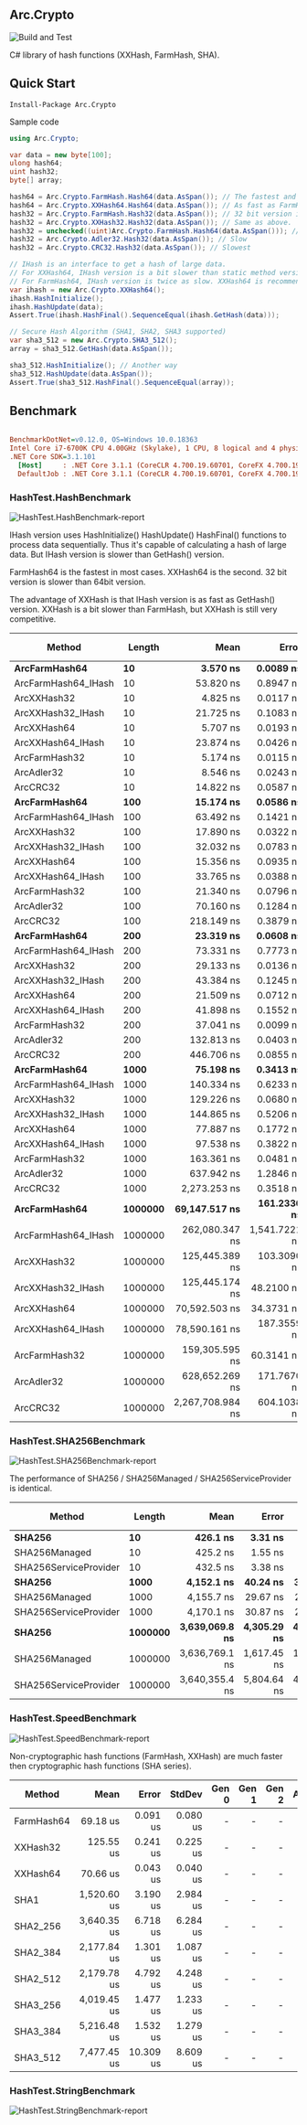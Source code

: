 ﻿## Arc.Crypto
![Build and Test](https://github.com/archi-Doc/Arc.Crypto/workflows/Build%20and%20Test/badge.svg)

C# library of hash functions (XXHash, FarmHash, SHA).



## Quick Start

```
Install-Package Arc.Crypto
```

Sample code

```csharp
using Arc.Crypto;
```

```csharp
var data = new byte[100];
ulong hash64;
uint hash32;
byte[] array;

hash64 = Arc.Crypto.FarmHash.Hash64(data.AsSpan()); // The fastest and best algorithm.
hash64 = Arc.Crypto.XXHash64.Hash64(data.AsSpan()); // As fast as FarmHash.
hash32 = Arc.Crypto.FarmHash.Hash32(data.AsSpan()); // 32 bit version is slower than 64 bit version.
hash32 = Arc.Crypto.XXHash32.Hash32(data.AsSpan()); // Same as above.
hash32 = unchecked((uint)Arc.Crypto.FarmHash.Hash64(data.AsSpan())); // I recommend getting 64 bit and discarding half.
hash32 = Arc.Crypto.Adler32.Hash32(data.AsSpan()); // Slow
hash32 = Arc.Crypto.CRC32.Hash32(data.AsSpan()); // Slowest

// IHash is an interface to get a hash of large data.
// For XXHash64, IHash version is a bit slower than static method version.
// For FarmHash64, IHash version is twice as slow. XXHash64 is recommended.
var ihash = new Arc.Crypto.XXHash64();
ihash.HashInitialize();
ihash.HashUpdate(data);
Assert.True(ihash.HashFinal().SequenceEqual(ihash.GetHash(data)));

// Secure Hash Algorithm (SHA1, SHA2, SHA3 supported)
var sha3_512 = new Arc.Crypto.SHA3_512();
array = sha3_512.GetHash(data.AsSpan());

sha3_512.HashInitialize(); // Another way
sha3_512.HashUpdate(data.AsSpan());
Assert.True(sha3_512.HashFinal().SequenceEqual(array));
```



## Benchmark

``` ini

BenchmarkDotNet=v0.12.0, OS=Windows 10.0.18363
Intel Core i7-6700K CPU 4.00GHz (Skylake), 1 CPU, 8 logical and 4 physical cores
.NET Core SDK=3.1.101
  [Host]     : .NET Core 3.1.1 (CoreCLR 4.700.19.60701, CoreFX 4.700.19.60801), X64 RyuJIT
  DefaultJob : .NET Core 3.1.1 (CoreCLR 4.700.19.60701, CoreFX 4.700.19.60801), X64 RyuJIT


```
### HashTest.HashBenchmark

![HashTest.HashBenchmark-report](doc/HashTest.HashBenchmark-report.png)

IHash version uses HashInitialize() HashUpdate() HashFinal() functions to process data sequentially. Thus it's capable of calculating a hash of large data. But IHash version is slower than GetHash() version.

FarmHash64 is the fastest in most cases. XXHash64 is the second. 32 bit version is slower than 64bit version. 

The advantage of XXHash is that IHash version is as fast as GetHash() version. XXHash is a bit slower than FarmHash, but XXHash is still very competitive.



| Method              | Length      |              Mean |           Error |          StdDev |  Gen 0 | Gen 1 | Gen 2 | Allocated |
| ------------------- | ----------- | ----------------: | --------------: | --------------: | -----: | ----: | ----: | --------: |
| **ArcFarmHash64**   | **10**      |      **3.570 ns** |   **0.0089 ns** |   **0.0079 ns** |  **-** | **-** | **-** |     **-** |
| ArcFarmHash64_IHash | 10          |         53.820 ns |       0.8947 ns |       0.8369 ns | 0.0076 |     - |     - |      32 B |
| ArcXXHash32         | 10          |          4.825 ns |       0.0117 ns |       0.0098 ns |      - |     - |     - |         - |
| ArcXXHash32_IHash   | 10          |         21.725 ns |       0.1083 ns |       0.1013 ns | 0.0076 |     - |     - |      32 B |
| ArcXXHash64         | 10          |          5.707 ns |       0.0193 ns |       0.0171 ns |      - |     - |     - |         - |
| ArcXXHash64_IHash   | 10          |         23.874 ns |       0.0426 ns |       0.0356 ns | 0.0076 |     - |     - |      32 B |
| ArcFarmHash32       | 10          |          5.174 ns |       0.0115 ns |       0.0107 ns |      - |     - |     - |         - |
| ArcAdler32          | 10          |          8.546 ns |       0.0243 ns |       0.0227 ns |      - |     - |     - |         - |
| ArcCRC32            | 10          |         14.822 ns |       0.0587 ns |       0.0521 ns |      - |     - |     - |         - |
| **ArcFarmHash64**   | **100**     |     **15.174 ns** |   **0.0586 ns** |   **0.0519 ns** |  **-** | **-** | **-** |     **-** |
| ArcFarmHash64_IHash | 100         |         63.492 ns |       0.1421 ns |       0.1187 ns | 0.0076 |     - |     - |      32 B |
| ArcXXHash32         | 100         |         17.890 ns |       0.0322 ns |       0.0301 ns |      - |     - |     - |         - |
| ArcXXHash32_IHash   | 100         |         32.032 ns |       0.0783 ns |       0.0654 ns | 0.0076 |     - |     - |      32 B |
| ArcXXHash64         | 100         |         15.356 ns |       0.0935 ns |       0.0829 ns |      - |     - |     - |         - |
| ArcXXHash64_IHash   | 100         |         33.765 ns |       0.0388 ns |       0.0344 ns | 0.0076 |     - |     - |      32 B |
| ArcFarmHash32       | 100         |         21.340 ns |       0.0796 ns |       0.0706 ns |      - |     - |     - |         - |
| ArcAdler32          | 100         |         70.160 ns |       0.1284 ns |       0.1072 ns |      - |     - |     - |         - |
| ArcCRC32            | 100         |        218.149 ns |       0.3879 ns |       0.3629 ns |      - |     - |     - |         - |
| **ArcFarmHash64**   | **200**     |     **23.319 ns** |   **0.0608 ns** |   **0.0508 ns** |  **-** | **-** | **-** |     **-** |
| ArcFarmHash64_IHash | 200         |         73.331 ns |       0.7773 ns |       0.7271 ns | 0.0076 |     - |     - |      32 B |
| ArcXXHash32         | 200         |         29.133 ns |       0.0136 ns |       0.0120 ns |      - |     - |     - |         - |
| ArcXXHash32_IHash   | 200         |         43.384 ns |       0.1245 ns |       0.1039 ns | 0.0076 |     - |     - |      32 B |
| ArcXXHash64         | 200         |         21.509 ns |       0.0712 ns |       0.0666 ns |      - |     - |     - |         - |
| ArcXXHash64_IHash   | 200         |         41.898 ns |       0.1552 ns |       0.1452 ns | 0.0076 |     - |     - |      32 B |
| ArcFarmHash32       | 200         |         37.041 ns |       0.0099 ns |       0.0082 ns |      - |     - |     - |         - |
| ArcAdler32          | 200         |        132.813 ns |       0.0403 ns |       0.0336 ns |      - |     - |     - |         - |
| ArcCRC32            | 200         |        446.706 ns |       0.0855 ns |       0.0667 ns |      - |     - |     - |         - |
| **ArcFarmHash64**   | **1000**    |     **75.198 ns** |   **0.3413 ns** |   **0.3192 ns** |  **-** | **-** | **-** |     **-** |
| ArcFarmHash64_IHash | 1000        |        140.334 ns |       0.6233 ns |       0.4866 ns | 0.0076 |     - |     - |      32 B |
| ArcXXHash32         | 1000        |        129.226 ns |       0.0680 ns |       0.0531 ns |      - |     - |     - |         - |
| ArcXXHash32_IHash   | 1000        |        144.865 ns |       0.5206 ns |       0.4870 ns | 0.0076 |     - |     - |      32 B |
| ArcXXHash64         | 1000        |         77.887 ns |       0.1772 ns |       0.1571 ns |      - |     - |     - |         - |
| ArcXXHash64_IHash   | 1000        |         97.538 ns |       0.3822 ns |       0.3191 ns | 0.0076 |     - |     - |      32 B |
| ArcFarmHash32       | 1000        |        163.361 ns |       0.0481 ns |       0.0376 ns |      - |     - |     - |         - |
| ArcAdler32          | 1000        |        637.942 ns |       1.2846 ns |       1.1387 ns |      - |     - |     - |         - |
| ArcCRC32            | 1000        |      2,273.253 ns |       0.3518 ns |       0.3119 ns |      - |     - |     - |         - |
| **ArcFarmHash64**   | **1000000** | **69,147.517 ns** | **161.2336 ns** | **134.6373 ns** |  **-** | **-** | **-** |     **-** |
| ArcFarmHash64_IHash | 1000000     |    262,080.347 ns |   1,541.7221 ns |   1,366.6965 ns |      - |     - |     - |      32 B |
| ArcXXHash32         | 1000000     |    125,445.389 ns |     103.3090 ns |      86.2677 ns |      - |     - |     - |         - |
| ArcXXHash32_IHash   | 1000000     |    125,445.174 ns |      48.2100 ns |      37.6392 ns |      - |     - |     - |      32 B |
| ArcXXHash64         | 1000000     |     70,592.503 ns |      34.3731 ns |      28.7031 ns |      - |     - |     - |         - |
| ArcXXHash64_IHash   | 1000000     |     78,590.161 ns |     187.3559 ns |     175.2528 ns |      - |     - |     - |      32 B |
| ArcFarmHash32       | 1000000     |    159,305.595 ns |      60.3141 ns |      50.3650 ns |      - |     - |     - |       2 B |
| ArcAdler32          | 1000000     |    628,652.269 ns |     171.7670 ns |     143.4333 ns |      - |     - |     - |       1 B |
| ArcCRC32            | 1000000     |  2,267,708.984 ns |     604.1038 ns |     471.6445 ns |      - |     - |     - |       3 B |



### HashTest.SHA256Benchmark

![HashTest.SHA256Benchmark-report](doc/HashTest.SHA256Benchmark-report.png)

The performance of SHA256 / SHA256Managed / SHA256ServiceProvider is identical.

| Method                | Length      |               Mean |           Error |          StdDev |      Gen 0 | Gen 1 | Gen 2 | Allocated |
| --------------------- | ----------- | -----------------: | --------------: | --------------: | ---------: | ----: | ----: | --------: |
| **SHA256**            | **10**      |       **426.1 ns** |     **3.31 ns** |     **3.09 ns** | **0.0267** | **-** | **-** | **112 B** |
| SHA256Managed         | 10          |           425.2 ns |         1.55 ns |         1.38 ns |     0.0267 |     - |     - |     112 B |
| SHA256ServiceProvider | 10          |           432.5 ns |         3.38 ns |         3.16 ns |     0.0267 |     - |     - |     112 B |
| **SHA256**            | **1000**    |     **4,152.1 ns** |    **40.24 ns** |    **37.64 ns** | **0.0229** | **-** | **-** | **112 B** |
| SHA256Managed         | 1000        |         4,155.7 ns |        29.67 ns |        27.76 ns |     0.0229 |     - |     - |     112 B |
| SHA256ServiceProvider | 1000        |         4,170.1 ns |        30.87 ns |        28.87 ns |     0.0229 |     - |     - |     112 B |
| **SHA256**            | **1000000** | **3,639,069.8 ns** | **4,305.29 ns** | **4,027.17 ns** |      **-** | **-** | **-** | **117 B** |
| SHA256Managed         | 1000000     |     3,636,769.1 ns |     1,617.45 ns |     1,350.64 ns |          - |     - |     - |     117 B |
| SHA256ServiceProvider | 1000000     |     3,640,355.4 ns |     5,804.64 ns |     4,847.14 ns |          - |     - |     - |     148 B |



### HashTest.SpeedBenchmark

![HashTest.SpeedBenchmark-report](doc/HashTest.SpeedBenchmark-report.png)

Non-cryptographic hash functions (FarmHash, XXHash) are much faster then cryptographic hash functions (SHA series).



| Method     |        Mean |     Error |   StdDev | Gen 0 | Gen 1 | Gen 2 | Allocated |
| ---------- | ----------: | --------: | -------: | ----: | ----: | ----: | --------: |
| FarmHash64 |    69.18 us |  0.091 us | 0.080 us |     - |     - |     - |      33 B |
| XXHash32   |   125.55 us |  0.241 us | 0.225 us |     - |     - |     - |      33 B |
| XXHash64   |    70.66 us |  0.043 us | 0.040 us |     - |     - |     - |      33 B |
| SHA1       | 1,520.60 us |  3.190 us | 2.984 us |     - |     - |     - |      99 B |
| SHA2_256   | 3,640.35 us |  6.718 us | 6.284 us |     - |     - |     - |     117 B |
| SHA2_384   | 2,177.84 us |  1.301 us | 1.087 us |     - |     - |     - |     149 B |
| SHA2_512   | 2,179.78 us |  4.792 us | 4.248 us |     - |     - |     - |     181 B |
| SHA3_256   | 4,019.45 us |  1.477 us | 1.233 us |     - |     - |     - |      56 B |
| SHA3_384   | 5,216.48 us |  1.532 us | 1.279 us |     - |     - |     - |      72 B |
| SHA3_512   | 7,477.45 us | 10.309 us | 8.609 us |     - |     - |     - |      88 B |



### HashTest.StringBenchmark

![HashTest.StringBenchmark-report](doc/HashTest.StringBenchmark-report.png)